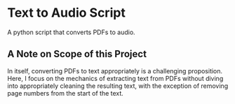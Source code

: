 # Text to Audio Script

A python script that converts PDFs to audio.

## A Note on Scope of this Project
In itself, converting PDFs to text appropriately is a challenging proposition. 
Here, I focus on the mechanics of extracting text from PDFs without diving into 
appropriately cleaning the resulting text, with the exception of removing page 
numbers from the start of the text.


